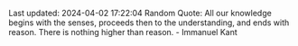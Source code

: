 Last updated: 2024-04-02 17:22:04
Random Quote: All our knowledge begins with the senses, proceeds then to the understanding, and ends with reason. There is nothing higher than reason. - Immanuel Kant
